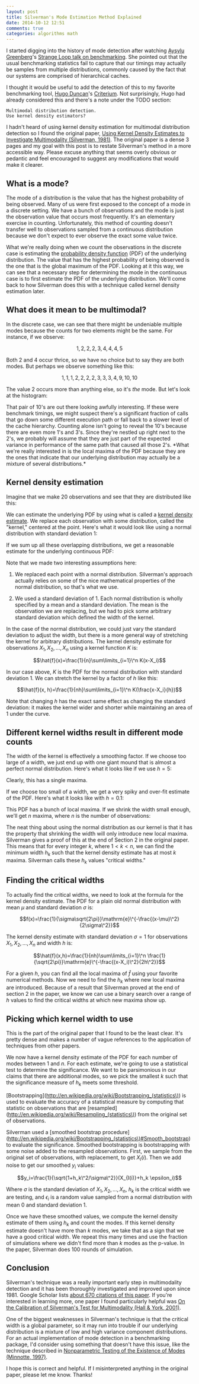 ```yaml
---
layout: post
title: Silverman's Mode Estimation Method Explained
date: 2014-10-12 12:51
comments: true
categories: algorithms math
---
```

<script src="http://d3js.org/d3.v2.js"></script>
<div>
  <style type="text/css">

     .chart {
       font-size: 10px;
       margin-top: -40px;
     }

     .point {
       fill: steelblue;
       fill-opacity: 0.5;
       stroke: black;
       stroke-width: 1
       stroke-opacity: 0.5;
     }

     .axis path, .axis line {
       fill: none;
       stroke: #000;
       shape-rendering: crispEdges;
     }

     .area {
       fill: steelblue;
       fill-opacity: 0.25;
       stroke: #000;
       stroke-opacity: 0.5;
     }

     .summedarea {
       fill: steelblue;
       fill-opacity: 0.75;
       stroke: #000;
       stroke-opacity: 0.5;
     }

    .bar rect {
        fill: steelblue;
        fill-opacity: 0.75;
        shape-rendering: crispEdges;
        stroke: #000;
        stroke-opacity: 0.5;

    }

    .bar text {
        fill: #fff;
    }


  </style>
</div>

<!-- Global Variables and Handlers: -->
<script type="text/javascript">

  var margin = {top: 50, right: 40, bottom: 40, left: 60},
      width = $('.entry-content').width();

  $(window).resize(function() {
    width = $('.entry-content').width();
  });

  function drawPoints(data, chart, height) {

    $(chart).empty();

    var x = d3.scale.linear()
        .domain([0, d3.max(data, function(d) { return d.value}) + 5])
        .range([0, width - margin.left - margin.right]);

    var y = d3.scale.ordinal()
        .domain(d3.range(data.length))
        .rangeRoundBands([height - margin.top - margin.bottom, 0], 0.2);

    var xAxis = d3.svg.axis()
        .scale(x)
        .orient('bottom')
        .tickPadding(8)
	.ticks(8);

    var yAxis = d3.svg.axis()
        .scale(y)
        .orient('left')
        .tickPadding(8)
        .tickSize(0);

    var svg = d3.select(chart).append('svg')
        .attr('width', width)
        .attr('height', height)
        .attr('class', 'chart')
	      .append('g')
        .attr('transform', 'translate(' + margin.left + ', ' + margin.top + ')');

    svg.selectAll('.chart')
        .data(data)
	    .enter().append('circle')
        .attr('class', 'point')
        .attr('cx', function(d, i) { return x(d.value) })
        .attr('cy', 0)
        .attr('r', 3);

    svg.append('g')
        .attr('class', 'x axis')
        .call(xAxis);

  }

  function drawPointsWithResize(data, chart, height) {
    drawPoints(data, chart, height);
    $(window).resize(function() {drawPoints(data, chart, height); })
  };


     function drawOverlappingDistributions(data, chart, height) {

       $(chart).empty();

       var x = d3.scale.linear()
                       .domain([0, d3.max(data, function(d) { return d.value}) + 5])
                       .range([0, width - margin.left - margin.right]);

       var y = d3.scale.linear()
                       .domain([0, 0.5])
                       .range([height - margin.top - margin.bottom, 0]);

       var xAxis = d3.svg.axis()
                         .scale(x)
                         .orient('bottom')
                         .tickPadding(8)
                         .ticks(8);

       var yAxis = d3.svg.axis()
                         .scale(y)
                         .orient('left')
                         .tickPadding(8)
                         .tickSize(0);

       var svg = d3.select(chart).append('svg')
                   .attr('width', width)
                   .attr('height', height)
                   .attr('class', 'chart')
                   .append('g')
                   .attr('transform', 'translate(' + margin.left + ', ' + margin.top + ')');

       var line = d3.svg.line()
                        .x(function(d) {return x(d.q)})
                        .y(function(d) {return y(d.p)})

       var scale = 1 / Math.sqrt(2 * Math.PI);
       function gaussian(x, mean, sigma) {
         var z = (x - mean) / sigma;
         return scale * Math.exp(-0.5 * z * z) / sigma;
       };

       function subpoints(d) {
         return d3.range(d.value - 4, d.value + 4, 0.1).map(
           function (d2,i,a) {
             return {value: d2, height: gaussian(d2, d.value, 1)};
           });
       }

       data.forEach(function(d) {

         var area = d3.svg.area()
                          .interpolate("monotone")
                          .x(function(d) { return x(d.value); })
                          .y0(y(0))
                          .y1(function(d) { return y(d.height); });

         svg.append('path')
            .attr('class', 'area')
            .attr("d", area(subpoints(d)))
       });

       svg.selectAll('.chart')
          .data(data)
          .enter().append('circle')
          .attr('class', 'point')
          .attr('cx', function(d, i) { return x(d.value) })
          .attr('cy', y(0))
          .attr('r', 3);

       svg.append('g')
          .attr('class', 'x axis')
          .attr("transform", "translate(0," + (height - margin.top - margin.bottom) + ")")
          .call(xAxis);

     }

     function drawOverlappingDistributionsWithResize(data, chart, height) {
       drawOverlappingDistributions(data, chart, height);
       $(window).resize(function() {drawOverlappingDistributions(data, chart, height); })
     };


     function drawSummedDistributions(data, chart, height, stddev) {

       $(chart).empty();

       var scale = 1 / Math.sqrt(2 * Math.PI);
       function gaussian(x, mean, sigma) {
         var z = (x - mean) / sigma;
         return scale * Math.exp(-0.5 * z * z) / sigma;
       };

       var points = d3.range(0, 30, 0.01).concat(data.map(function(x) {return x.value}))
       .sort(function(a,b){return a-b})
                      .map(
         function (x,i,a) {
           var y = 0;
           data.forEach(function(d) {
             y += gaussian(x, d.value, stddev)
           });
           return {value: x, height: y};
         }

       );



       var x = d3.scale.linear()
                       .domain([0, d3.max(data, function(d) { return d.value}) + 5])
                       .range([0, width - margin.left - margin.right]);

       var y = d3.scale.linear()
                       .domain([0, d3.max(points, function(d) { return d.height})])
                       .range([height - margin.top - margin.bottom, 0]);

       var xAxis = d3.svg.axis()
                         .scale(x)
                         .orient('bottom')
                         .tickPadding(8)
                         .ticks(8);

       var yAxis = d3.svg.axis()
                         .scale(y)
                         .orient('left')
                         .tickPadding(8)
                         .tickSize(0);

       var svg = d3.select(chart).append('svg')
                   .attr('width', width)
                   .attr('height', height)
                   .attr('class', 'chart')
                   .append('g')
                   .attr('transform', 'translate(' + margin.left + ', ' + margin.top + ')');

       var line = d3.svg.line()
                        .x(function(d) {return x(d.q)})
                        .y(function(d) {return y(d.p)})

       var area = d3.svg.area()
                        .interpolate("monotone")
                        .x(function(d) { return x(d.value); })
                        .y0(y(0))
                        .y1(function(d) { return y(d.height); });

       svg.append('path')
          .attr('class', 'summedarea')
          .attr("d", area(points))

       svg.selectAll('.chart')
          .data(data)
          .enter().append('circle')
          .attr('class', 'point')
          .attr('cx', function(d, i) { return x(d.value) })
          .attr('cy', y(0))
          .attr('r', 3);


       svg.append('g')
          .attr('class', 'x axis')
          .attr("transform", "translate(0," + (height - margin.top - margin.bottom) + ")")
          .call(xAxis);

     }



     function drawSummedDistributionsWithResize(data, chart, height, stddev) {
       drawSummedDistributions(data, chart, height, stddev);
       $(window).resize(function() {drawSummedDistributions(data, chart, height, stddev); })
     };

     function drawHistogram(data, chart, height) {

       $(chart).empty();

       var x = d3.scale.linear()
                       .domain([0, 11])
                       .range([0, width - margin.left - margin.right]);

       var data = d3.layout.histogram()
                           .bins(x.ticks(10))(data);

       var y = d3.scale.linear()
                       .domain([0, d3.max(data, function(d) { return d.y; })])
                       .range([height - margin.top - margin.bottom, 0]);

       var xAxis = d3.svg.axis()
                         .scale(x)
                         .orient('bottom')
                         .tickPadding(8)
                         .ticks(8);

       var yAxis = d3.svg.axis()
                         .scale(y)
                         .orient('left')
                         .tickPadding(8)
                         .tickSize(0);

       var svg = d3.select(chart).append('svg')
                   .attr('width', width)
                   .attr('height', height)
                   .attr('class', 'chart')
                   .append('g')
                   .attr('transform', 'translate(' + margin.left + ', ' + margin.top + ')');

       var bar = svg.selectAll(".bar")
                    .data(data)
                    .enter().append("g")
                    .attr("class", "bar")
                    .attr("transform", function(d) { return "translate(" + x(d.x - 0.5) + "," + y(d.y) + ")"; });

       bar.append("rect")
          .attr("width", x(data[0].dx) - 3)
          .attr("height", function(d) {
            console.log(d + " " + y(d.y));
            return height - y(d.y) - margin.bottom - margin.top; });

       svg.append("g")
          .attr("class", "x axis")
          .attr("transform", "translate(0," + (height - margin.top - margin.bottom) + ")")
          .call(xAxis);

       svg.append("g")
          .attr("class", "y axis")
          .call(yAxis);


     }

     function drawHistogramWithResize(data, chart, height) {
       drawHistogram(data, chart, height);
       $(window).resize(function() {drawHistogram(data, chart, height); })
     };


</script>


I started digging into the history of mode detection after watching [Aysylu Greenberg](http://aysy.lu/)'s [Strange Loop talk on benchmarking](http://youtu.be/XmImGiVuJno).  She pointed out that the usual benchmarking statistics fail to capture that our timings may actually be samples from multiple distributions, commonly caused by the fact that our systems are comprised of hierarchical caches.

I thought it would be useful to add the detection of this to my favorite benchmarking tool, [Hugo Duncan](http://hugoduncan.org/)'s [Criterium](https://github.com/hugoduncan/criterium).  Not surprisingly, Hugo had already considered this and there's a note under the TODO section:

```
Multimodal distribution detection.
Use kernel density estimators?
```

I hadn't heard of using kernel density estimation for multimodal distribution detection so I found the original paper, [Using Kernel Density Estimates to Investigate Multimodality (Silverman, 1981)](http://www.stat.washington.edu/wxs/Stat593-s03/Literature/silverman-81a.pdf).  The original paper is a dense 3 pages and my goal with this post is to restate Silverman's method in a more accessible way.  Please excuse anything that seems overly obvious or pedantic and feel encouraged to suggest any modifications that would make it clearer.

## What is a mode?
The mode of a distribution is the value that has the highest probability of being observed.  Many of us were first exposed to the concept of a mode in a discrete setting.  We have a bunch of observations and the mode is just the observation value that occurs most frequently.  It's an elementary exercise in counting.  Unfortunately, this method of counting doesn't transfer well to observations sampled from a continuous distribution because we don't expect to ever observe the exact some value twice.

What we're really doing when we count the observations in the discrete case is estimating the [probability density function](http://en.wikipedia.org/wiki/Probability_density_function) (PDF) of the underlying distribution.  The value that has the highest probability of being observed is the one that is the global maximum of the PDF.  Looking at it this way, we can see that a necessary step for determining the mode in the continuous case is to first estimate the PDF of the underlying distribution.  We'll come back to how Silverman does this with a technique called kernel density estimation later.

## What does it mean to be multimodal?
In the discrete case, we can see that there might be undeniable multiple modes because the counts for two elements might be the same.  For instance, if we observe:

$$1,2,2,2,3,4,4,4,5$$

Both 2 and 4 occur thrice, so we have no choice but to say they are both modes.  But perhaps we observe something like this:

$$1,1,1,2,2,2,2,3,3,3,4,9,10,10$$

The value 2 occurs more than anything else, so it's *the* mode.  But let's look at the histogram:

<div id='hist'></div>
<script type='text/javascript'>
drawHistogramWithResize([1,1,1,2,2,2,2,3,3,3,4,9,10,10], '#hist', 300);
</script>
That pair of 10's are out there looking awfully interesting.  If these were benchmark timings, we might suspect there's a significant fraction of calls that go down some different execution path or fall back to a slower level of the cache hierarchy.  Counting alone isn't going to reveal the 10's because there are even more 1's and 3's.  Since they're nestled up right next to the 2's, we probably will assume that they are just part of the expected variance in performance of the same path that caused all those 2's.  *What we're really interested in is the local maxima of the PDF because they are the ones that indicate that our underlying distribution may actually be a mixture of several distributions.*

## Kernel density estimation
Imagine that we make 20 observations and see that they are distributed like this:
<div id='chart-1'></div>
<script type='text/javascript'>

  var data = [
{value: 13.1138}, {value: 10.6519}, {value: 20.5735}, {value: 7.89327}, {value: 9.02554}, {value: 20.8411}, {value: 8.84072}, {value: 10.6273}, {value: 13.5194}, {value: 17.9757}, {value: 10.1086}, {value: 8.68131}, {value: 7.16192}, {value: 19.9496}, {value: 8.77111}, {value: 19.5314}, {value: 9.40915}, {value: 12.8664}, {value: 23.1322}, {value: 13.5008}];
  drawPointsWithResize(data, '#chart-1', 90);
</script>

We can estimate the underlying PDF by using what is called a [kernel density estimate](http://en.wikipedia.org/wiki/Kernel_density_estimation).  We replace each observation with some distribution, called the "kernel," centered at the point.  Here's what it would look like using a normal distribution with standard deviation 1:

<div id='chart-2'></div>
<script type='text/javascript'>
    drawOverlappingDistributionsWithResize(data, '#chart-2', 200);
</script>

If we sum up all these overlapping distributions, we get a reasonable estimate for the underlying continuous PDF:

<div id='chart-3'></div>
<script type='text/javascript'>
     drawSummedDistributionsWithResize(data, '#chart-3', 300, 1);
</script>

Note that we made two interesting assumptions here:

1. We replaced each point with a normal distribution.  Silverman's approach actually relies on some of the nice mathematical properties of the normal distribution, so that's what we use.

2. We used a standard deviation of 1.  Each normal distribution is wholly specified by a mean and a standard deviation.  The mean is the observation we are replacing, but we had to pick some arbitrary standard deviation which defined the width of the kernel.

In the case of the normal distribution, we could just vary the standard deviation to adjust the width, but there is a more general way of stretching the kernel for arbitrary distributions.  The kernel density estimate for observations $X_1,X_2,...,X_n$ using a kernel function $K$ is:

$$\hat{f}(x)=\frac{1}{n}\sum\limits_{i=1}\^n K(x-X_i)$$

In our case above, $K$ is the PDF for the normal distribution with standard deviation 1.  We can stretch the kernel by a factor of $h$ like this:

$$\hat{f}(x, h)=\frac{1}{nh}\sum\limits_{i=1}\^n K(\frac{x-X_i}{h})$$

Note that changing $h$ has the exact same effect as changing the standard deviation: it makes the kernel wider and shorter while maintaining an area of 1 under the curve.

## Different kernel widths result in different mode counts
The width of the kernel is effectively a smoothing factor.  If we choose too large of a width, we just end up with one giant mound that is almost a perfect normal distribution.  Here's what it looks like if we use $h=5$:

<div id='chart-4'></div>
<script type='text/javascript'>
     drawSummedDistributionsWithResize(data, '#chart-4', 300, 5);
</script>

Clearly, this has a single maxima.

If we choose too small of a width, we get a very spiky and over-fit estimate of the PDF.  Here's what it looks like with $h = 0.1$:

<div id='chart-5'></div>
<script type='text/javascript'>
drawSummedDistributionsWithResize(data, '#chart-5', 300, 0.1);
</script>

This PDF has a bunch of local maxima.  If we shrink the width small enough, we'll get $n$ maxima, where $n$ is the number of observations:

<div id='chart-6'></div>
<script type='text/javascript'>
drawSummedDistributionsWithResize(data, '#chart-6', 300, 0.005);
</script>


The neat thing about using the normal distribution as our kernel is that it has the property that shrinking the width will only introduce new local maxima.  Silverman gives a proof of this at the end of Section 2 in the original paper.  This means that for every integer $k$, where $1<k<n$, we can find the minimum width $h_k$ such that the kernel density estimate has at most $k$ maxima.  Silverman calls these $h_k$ values "critical widths."

## Finding the critical widths
To actually find the critical widths, we need to look at the formula for the kernel density estimate.  The PDF for a plain old normal distribution with mean $\mu$ and standard deviation $\sigma$ is:

$$f(x)=\frac{1}{\sigma\sqrt{2\pi}}\mathrm{e}\^{-\frac{(x-\mu)\^2}{2\sigma\^2}}$$

The kernel density estimate with standard deviation $\sigma=1$ for observations $X_1,X_2,...,X_n$ and width $h$ is:

$$\hat{f}(x,h)=\frac{1}{nh}\sum\limits_{i=1}\^n \frac{1}{\sqrt{2\pi}}\mathrm{e}\^{-\frac{(x-X_i)\^2}{2h\^2}}$$

For a given $h$, you can find all the local maxima of $\hat{f}$ using your favorite numerical methods.  Now we need to find the $h_k$ where new local maxima are introduced.  Because of a result that Silverman proved at the end of section 2 in the paper, we know we can use a binary search over a range of $h$ values to find the critical widths at which new maxima show up.

## Picking which kernel width to use
This is the part of the original paper that I found to be the least clear.  It's pretty dense and makes a number of vague references to the application of techniques from other papers.

We now have a kernel density estimate of the PDF for each number of modes between $1$ and $n$.  For each estimate, we're going to use a statistical test to determine the significance.  We want to be parsimonious in our claims that there are additional modes, so we pick the smallest $k$ such that the significance measure of $h_k$ meets some threshold.

[Bootstrapping](http://en.wikipedia.org/wiki/Bootstrapping_(statistics\)) is used to evaluate the accuracy of a statistical measure by computing that statistic on observations that are [resampled](http://en.wikipedia.org/wiki/Resampling_(statistics\)) from the original set of observations.

Silverman used a [smoothed bootstrap procedure](http://en.wikipedia.org/wiki/Bootstrapping_(statistics\)#Smooth_bootstrap) to evaluate the significance.  Smoothed bootstrapping is bootstrapping with some noise added to the resampled observations.  First, we sample from the original set of observations, with replacement, to get $X_I(i)$.  Then we add noise to get our smoothed $y_i$ values:

$$y_i=\frac{1}{\sqrt{1+h_k\^2/\sigma\^2}}(X_{I(i)}+h_k \epsilon_i)$$

Where $\sigma$ is the standard deviation of $X_1,X_2,...,X_n$, $h_k$ is the critical width we are testing, and $\epsilon_i$ is a random value sampled from a normal distribution with mean 0 and standard deviation 1.

Once we have these smoothed values, we compute the kernel density estimate of them using $h_k$ and count the modes.  If this kernel density estimate doesn't have more than $k$ modes, we take that as a sign that we have a good critical width.  We repeat this many times and use the fraction of simulations where we didn't find more than $k$ modes as the p-value.  In the paper, Silverman does 100 rounds of simulation.

## Conclusion
Silverman's technique was a really important early step in multimodality detection and it has been thoroughly investigated and improved upon since 1981.  Google Scholar lists [about 670 citations of this paper](http://scholar.google.com/scholar?espv=2&bav=on.2,or.r_cp.r_qf.&bvm=bv.77161500,d.cGE&ion=1&biw=1680&bih=938&dpr=2&um=1&ie=UTF-8&lr=&cites=18163244822709704741).  If you're interested in learning more, one paper I found particularly helpful was [On the Calibration of Silverman's Test for Multimodality (Hall & York, 2001)](http://www3.stat.sinica.edu.tw/statistica/oldpdf/A11n28.pdf).

One of the biggest weaknesses in Silverman's technique is that the critical width is a global parameter, so it may run into trouble if our underlying distribution is a mixture of low and high variance component distributions.  For an actual implementation of mode detection in a benchmarking package, I'd consider using something that doesn't have this issue, like the technique described in [Nonparametric Testing of the Existence of Modes (Minnotte, 1997)](http://private.igf.edu.pl/~jnn/Literatura_tematu/Minnotte_1997.pdf).

I hope this is correct and helpful.  If I misinterpreted anything in the original paper, please let me know.  Thanks!
